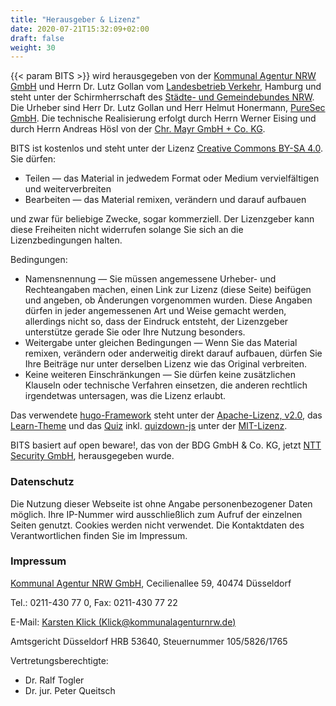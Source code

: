 ```yaml
---
title: "Herausgeber & Lizenz"
date: 2020-07-21T15:32:09+02:00
draft: false
weight: 30
---
```


{{< param BITS >}} wird herausgegeben von der [Kommunal Agentur NRW GmbH](https://www.kommunalagenturnrw.de) und Herrn Dr. Lutz Gollan vom [Landesbetrieb Verkehr](https://www.hamburg.de/lbv), Hamburg und steht unter der Schirmherrschaft des [Städte- und Gemeindebundes NRW](https://www.kommunen.nrw). Die Urheber sind Herr Dr. Lutz Gollan und Herr Helmut Honermann, [PureSec GmbH](https://puresec.de). Die technische Realisierung erfolgt durch Herrn Werner Eising und durch Herrn Andreas Hösl von der [Chr. Mayr GmbH + Co. KG](https://www.mayr.com).

BITS ist kostenlos und steht unter der Lizenz [Creative Commons BY-SA 4.0](https://creativecommons.org/licenses/by-sa/4.0/deed.de). Sie dürfen:

- Teilen — das Material in jedwedem Format oder Medium vervielfältigen und weiterverbreiten
- Bearbeiten — das Material remixen, verändern und darauf aufbauen

und zwar für beliebige Zwecke, sogar kommerziell. Der Lizenzgeber kann diese Freiheiten nicht widerrufen solange Sie sich an die Lizenzbedingungen halten.

Bedingungen:

- Namensnennung — Sie müssen angemessene Urheber- und Rechteangaben machen, einen Link zur Lizenz (diese Seite) beifügen und angeben, ob Änderungen vorgenommen wurden. Diese Angaben dürfen in jeder angemessenen Art und Weise gemacht werden, allerdings nicht so, dass der Eindruck entsteht, der Lizenzgeber unterstütze gerade Sie oder Ihre Nutzung besonders.
- Weitergabe unter gleichen Bedingungen — Wenn Sie das Material remixen, verändern oder anderweitig direkt darauf aufbauen, dürfen Sie Ihre Beiträge nur unter derselben Lizenz wie das Original verbreiten.
- Keine weiteren Einschränkungen — Sie dürfen keine zusätzlichen Klauseln oder technische Verfahren einsetzen, die anderen rechtlich irgendetwas untersagen, was die Lizenz erlaubt.

Das verwendete [hugo-Framework](https://gohugo.io/) steht unter der [Apache-Lizenz, v2.0](https://www.apache.org/licenses/LICENSE-2.0), das [Learn-Theme](https://themes.gohugo.io/hugo-theme-learn/) und das [Quiz](https://bonartm.github.io/hugo-quiz/) inkl. [quizdown-js](https://github.com/bonartm/quizdown-js) unter der [MIT-Lizenz](https://opensource.org/licenses/MIT).

BITS basiert auf open beware!, das von der BDG GmbH & Co. KG, jetzt [NTT Security GmbH](https://www.nttsecurity.com/de-de), herausgegeben wurde.

### Datenschutz

Die Nutzung dieser Webseite ist ohne Angabe personenbezogener Daten möglich. Ihre IP-Nummer wird ausschließlich zum Aufruf der einzelnen Seiten genutzt. Cookies werden nicht verwendet. Die Kontaktdaten des Verantwortlichen finden Sie im Impressum.

### Impressum

[Kommunal Agentur NRW GmbH](https://www.kommunalagenturnrw.de/), Cecilienallee 59, 40474 Düsseldorf

Tel.: 0211-430 77 0, Fax: 0211-430 77 22

E-Mail: [Karsten Klick (Klick@kommunalagenturnrw.de)](mailto:klick@kommunalagenturnrw.de)

Amtsgericht Düsseldorf HRB 53640, Steuernummer 105/5826/1765

Vertretungsberechtigte:

- Dr. Ralf Togler
- Dr. jur. Peter Queitsch
